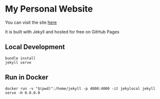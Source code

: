 # My Personal Website
You can visit the site [here](https://dewetblomerus.com/)

It is built with Jekyll and hosted for free on GitHub Pages

## Local Development

```
bundle install
jekyll serve
```

## Run in Docker

```
docker run -v "$(pwd)":/home/jekyll -p 4000:4000 -it jekylocal jekyll serve -H 0.0.0.0
```
